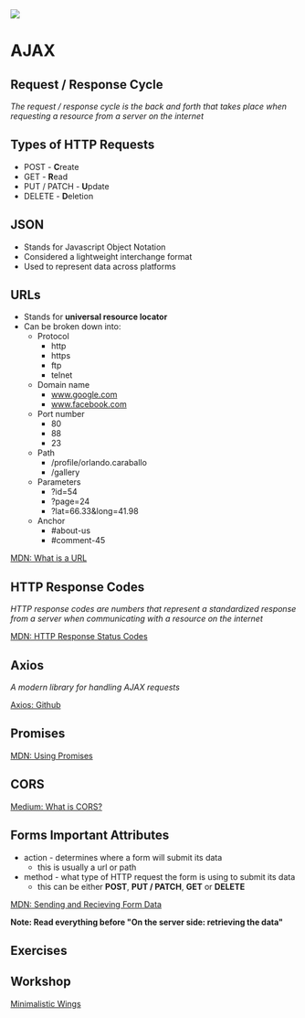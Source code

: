 <img src="https://images-na.ssl-images-amazon.com/images/I/51Y22eeuctL._SY355_.jpg">

# AJAX

## Request / Response Cycle

_The request / response cycle is the back and forth that takes place when requesting a resource from a server on the internet_

## Types of HTTP Requests

- POST - **C**reate
- GET - **R**ead
- PUT / PATCH - **U**pdate
- DELETE - **D**eletion

## JSON

- Stands for Javascript Object Notation
- Considered a lightweight interchange format
- Used to represent data across platforms

## URLs

- Stands for __universal resource locator__
- Can be broken down into:
  - Protocol
    - http
    - https
    - ftp
    - telnet
  - Domain name
    - www.google.com
    - www.facebook.com
  - Port number
    - 80
    - 88
    - 23
  - Path
    - /profile/orlando.caraballo
    - /gallery
  - Parameters
    - ?id=54
    - ?page=24
    - ?lat=66.33&long=41.98
  - Anchor
    - #about-us
    - #comment-45

[MDN: What is a URL](https://developer.mozilla.org/en-US/docs/Learn/Common_questions/What_is_a_URL)

## HTTP Response Codes

_HTTP response codes are numbers that represent a standardized response from a server when communicating with a resource on the internet_

[MDN: HTTP Response Status Codes](https://developer.mozilla.org/en-US/docs/Web/HTTP/Status)

## Axios

_A modern library for handling AJAX requests_

[Axios: Github](https://github.com/axios/axios)

## Promises

[MDN: Using Promises](https://developer.mozilla.org/en-US/docs/Web/JavaScript/Guide/Using_promises)

## CORS

[Medium: What is CORS?](https://medium.com/@jeanpan/what-is-cors-cross-origin-resource-sharing-9f0c463621c6)

## Forms Important Attributes
- action - determines where a form will submit its data
    - this is usually a url or path
- method - what type of HTTP request the form is using to submit its data
    - this can be either __POST__, __PUT / PATCH__, __GET__ or __DELETE__

[MDN: Sending and Recieving Form Data](https://developer.mozilla.org/en-US/docs/Learn/HTML/Forms/Sending_and_retrieving_form_data)

__Note: Read everything before "On the server side: retrieving the data"__

## Exercises

## Workshop

[Minimalistic Wings](https://drive.google.com/open?id=16kRKgQ06RG_WCPAKMI20wSraRkDZ4wIxbATAcy2veZY)
